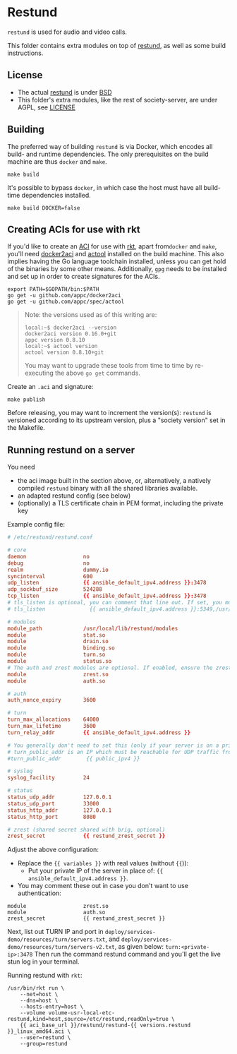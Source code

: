 # Restund

`restund` is used for audio and video calls.

This folder contains extra modules on top of [restund](https://github.com/social-network/restund), as well as some build instructions.

## License

* The actual [restund](https://github.com/social-network/restund) is under [BSD](https://github.com/social-network/restund/blob/master/docs/COPYING)
* This folder's extra modules, like the rest of society-server, are under AGPL, see [LICENSE](LICENSE)

## Building

The preferred way of building `restund` is via Docker, which
encodes all build- and runtime dependencies. The only prerequisites on the build
machine are thus `docker` and `make`.

```shell
make build
```

It's possible to bypass `docker`, in which case the host must have all
build-time dependencies installed.

```shell
make build DOCKER=false
```

## Creating ACIs for use with rkt

If you'd like to create an [ACI](https://github.com/appc/spec/blob/master/spec/aci.md) for use with [rkt](https://github.com/rkt/rkt),
apart from`docker` and `make`, you'll need [docker2aci](https://github.com/appc/docker2aci) and
[actool](https://github.com/appc/spec/tree/master/actool) installed on the build
machine. This also implies having the Go language toolchain installed, unless
you can get hold of the binaries by some other means. Additionally, `gpg` needs to be installed and set
up in order to create signatures for the ACIs.

```shell
export PATH=$GOPATH/bin:$PATH
go get -u github.com/appc/docker2aci
go get -u github.com/appc/spec/actool
```

> Note: the versions used as of this writing are:
>
> ```shell
> local:~$ docker2aci --version
> docker2aci version 0.16.0+git
> appc version 0.8.10
> local:~$ actool version
> actool version 0.8.10+git
> ```
>
> You may want to upgrade these tools from time to time by re-executing
> the above `go get` commands.

Create an `.aci` and signature:

```shell
make publish
```

Before releasing, you may want to increment the version(s): `restund` is
versioned according to its upstream version, plus a "society version" set in the
Makefile.

## Running restund on a server

You need

* the aci image built in the section above, or, alternatively, a natively compiled `restund` binary with all the shared libraries available.
* an adapted restund config (see below)
* (optionally) a TLS certificate chain in PEM format, including the private key

Example config file:

```conf
# /etc/restund/restund.conf

# core
daemon                  no
debug                   no
realm                   dummy.io
syncinterval            600
udp_listen              {{ ansible_default_ipv4.address }}:3478
udp_sockbuf_size        524288
tcp_listen              {{ ansible_default_ipv4.address }}:3478
# tls_listen is optional, you can comment that line out. If set, you must provide a valid TLS certificate for the domain name you're advertising.
# tls_listen              {{ ansible_default_ipv4.address }}:5349,/usr/local/etc/restund/restund.pem

# modules
module_path             /usr/local/lib/restund/modules
module                  stat.so
module                  drain.so
module                  binding.so
module                  turn.so
module                  status.so
# The auth and zrest modules are optional. If enabled, ensure the zrest_secret below is set to a value shared with the configuration in brig.
module                  zrest.so
module                  auth.so

# auth
auth_nonce_expiry       3600

# turn
turn_max_allocations    64000
turn_max_lifetime       3600
turn_relay_addr         {{ ansible_default_ipv4.address }}

# You generally don't need to set this (only if your server is on a private network and must be reachable from other restund servers that are on another network):
# turn_public_addr is an IP which must be reachable for UDP traffic from other restund servers (and from this server itself). If unset, defaults to 'turn_relay_addr'
#turn_public_addr        {{ public_ipv4 }}

# syslog
syslog_facility         24

# status
status_udp_addr         127.0.0.1
status_udp_port         33000
status_http_addr        127.0.0.1
status_http_port        8080

# zrest (shared secret shared with brig, optional)
zrest_secret            {{ restund_zrest_secret }}
```

Adjust the above configuration:

* Replace the `{{ variables }}` with real values (without `{{`)):
    * Put your private IP of the server in place of: `{{ ansible_default_ipv4.address }}`.
* You may comment these out in case you don't want to use authentication:
```
module                  zrest.so
module                  auth.so
zrest_secret            {{ restund_zrest_secret }}
```

Next, list out TURN IP and port in `deploy/services-demo/resources/turn/servers.txt`, and `deploy/services-demo/resources/turn/servers-v2.txt`, as given below:
`turn:<private-ip>:3478`
Then run the command restund command and you'll get the live stun log in your terminal.

Running restund with `rkt`:

```
/usr/bin/rkt run \
    --net=host \
    --dns=host \
    --hosts-entry=host \
    --volume volume-usr-local-etc-restund,kind=host,source=/etc/restund,readOnly=true \
    {{ aci_base_url }}/restund/restund-{{ versions.restund }}_linux_amd64.aci \
    --user=restund \
    --group=restund
```
